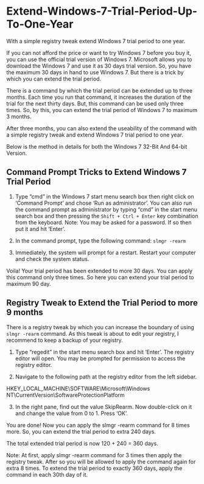 Extend-Windows-7-Trial-Period-Up-To-One-Year
============================================

With a simple registry tweak extend Windows 7 trial period to one year.

If you can not afford the price or want to try Windows 7 before you buy it, you can use the official trial version of Windows 7. Microsoft allows you to download the Windows 7 and use it as 30 days trial version. So, you have the maximum 30 days in hand to use Windows 7. But there is a trick by which you can extend the trial period.

There is a command by which the trial period can be extended up to three months. Each time you run that command, it increases the duration of the trial for the next thirty days. But, this command can be used only three times. So, by this, you can extend the trial period of Windows 7 to maximum 3 months.

After three months, you can also extend the useability of the command with a simple registry tweak and extend Windows 7 trial period to one year.

Below is the method in details for both the Windows 7 32-Bit And 64-bit Version.

## Command Prompt Tricks to Extend Windows 7 Trial Period

1. Type “cmd” in the Windows 7 start menu search box then right click on ‘Command Prompt’ and chose ‘Run as administrator’. You can also run the command prompt as administrator by typing “cmd” in the start menu search box and then pressing the ```Shift + Ctrl + Enter``` key combination from the keyboard.
Note: You may be asked for a password. If so then put it and hit ‘Enter’.

2. In the command prompt, type the following command: ```slmgr -rearm```
3. Immediately, the system will prompt for a restart. Restart your computer and check the system status.

Voila! Your trial period has been extended to more 30 days. You can apply this command only three times. So here you can extend your trial period to maximum 90 day.

## Registry Tweak to Extend the Trial Period to more 9 months

There is a registry tweak by which you can increase the boundary of using ```slmgr -rearm``` command. As this tweak is about to edit your registry, I recommend to keep a backup of your registry.

1. Type “regedit” in the start menu search box and hit ‘Enter’. The registry editor will open. You may be prompted for permission to access the registry editor.

2. Navigate to the following path at the registry editor from the left sidebar.

HKEY_LOCAL_MACHINE\SOFTWARE\Microsoft\Windows NT\CurrentVersion\SoftwareProtectionPlatform

3. In the right pane, find out the value SkipRearm. Now double-click on it and change the value from 0 to 1. Press ‘OK’.

You are done! Now you can apply the slmgr -rearm command for 8 times more. So, you can extend the trial period to extra 240 days.

The total extended trial period is now 120 + 240 = 360 days.

Note: At first, apply slmgr -rearm command for 3 times then apply the registry tweak. After so you will be allowed to apply the command again for extra 8 times. To extend the trial period to exactly 360 days, apply the command in each 30th day of it.
